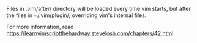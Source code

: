 Files in .vim/after/ directory will be loaded every time vim starts, but after the files in ~/.vim/plugin/, overriding vim's internal files.

For more information, read https://learnvimscriptthehardway.stevelosh.com/chapters/42.html

